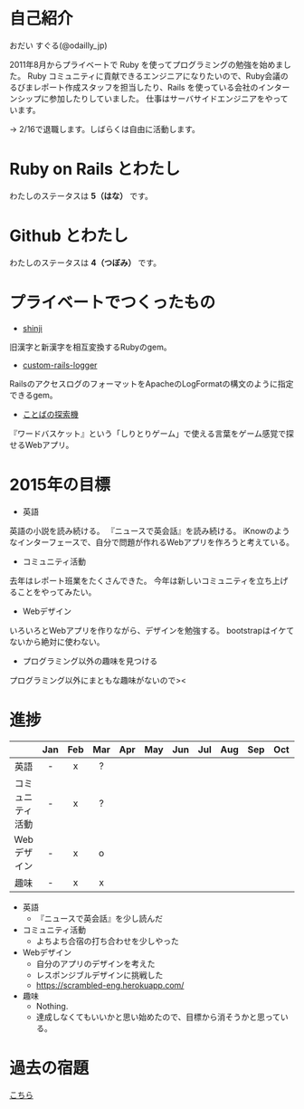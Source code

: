 # 自己紹介
おだい すぐる(@odailly_jp)

2011年8月からプライベートで Ruby を使ってプログラミングの勉強を始めました。
Ruby コミュニティに貢献できるエンジニアになりたいので、Ruby会議のるびまレポート作成スタッフを担当したり、Rails を使っている会社のインターンシップに参加したりしていました。
仕事はサーバサイドエンジニアをやっています。

-> 2/16で退職します。しばらくは自由に活動します。

# Ruby on Rails とわたし
わたしのステータスは **5（はな）** です。

# Github とわたし
わたしのステータスは **4（つぼみ）** です。

# プライベートでつくったもの
- [shinji](https://github.com/odaillyjp/shinji)

旧漢字と新漢字を相互変換するRubyのgem。

- [custom-rails-logger](https://github.com/odaillyjp/custom_rails_logger)

RailsのアクセスログのフォーマットをApacheのLogFormatの構文のように指定できるgem。

- [ことばの探索機](http://kototan.info/)

『ワードバスケット』という「しりとりゲーム」で使える言葉をゲーム感覚で探せるWebアプリ。

# 2015年の目標
- 英語

英語の小説を読み続ける。
『ニュースで英会話』を読み続ける。
iKnowのようなインターフェースで、自分で問題が作れるWebアプリを作ろうと考えている。

- コミュニティ活動

去年はレポート班業をたくさんできた。
今年は新しいコミュニティを立ち上げることをやってみたい。

- Webデザイン

いろいろとWebアプリを作りながら、デザインを勉強する。
bootstrapはイケてないから絶対に使わない。

- プログラミング以外の趣味を見つける

プログラミング以外にまともな趣味がないので><

# 進捗

|                  |Jan|Feb|Mar|Apr|May|Jun|Jul|Aug|Sep|Oct|Nov|Dec|
|:----------------:|:-:|:-:|:-:|:-:|:-:|:-:|:-:|:-:|:-:|:-:|:-:|:-:|
| 英語             | - | x | ? |   |   |   |   |   |   |   |   |   |
| コミュニティ活動 | - | x | ? |   |   |   |   |   |   |   |   |   |
| Webデザイン      | - | x | o |   |   |   |   |   |   |   |   |   |
| 趣味             | - | x | x |   |   |   |   |   |   |   |   |   |

- 英語
  - 『ニュースで英会話』を少し読んだ
- コミュニティ活動
  - よちよち合宿の打ち合わせを少しやった
- Webデザイン
  - 自分のアプリのデザインを考えた
  - レスポンジブルデザインに挑戦した
  - https://scrambled-eng.herokuapp.com/
- 趣味
  - Nothing.
  - 達成しなくてもいいかと思い始めたので、目標から消そうかと思っている。

# 過去の宿題
[こちら](https://gist.github.com/odaillyjp/ae33200fd8ffc9f35d6c)

